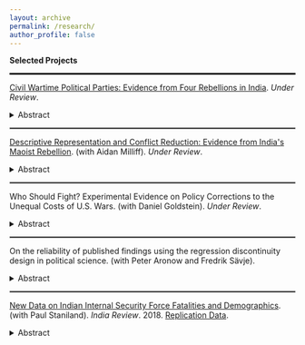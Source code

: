 ```yaml
---
layout: archive
permalink: /research/
author_profile: false
---
```


**Selected Projects**


<hr style="border:1px solid black">

[Civil Wartime Political Parties: Evidence from Four Rebellions in India](https://osf.io/preprints/socarxiv/69jtu/). *Under Review*. 
 

<details><summary>Abstract</summary>
<p>

<div style="text-align: justify"> 
Elections frequently occur during civil wars. Yet, existing research does not adequately conceptualize the political parties contesting them nor, in particular, the party organizations which are ideologically aligned with insurgents but opposed to overthrowing the state. This study conceptualizes such non-revisionist parties as *aligned status quo* party organizations and situates them in a novel typology of civil wartime political parties. Regression discontinuity and qualitative analyses of four civil wars in India find that in localities where aligned status quo parties won elections, overall voter turnout significantly declined in subsequent election cycles and can be explained by rebels and state security forces intensifying their operations in these areas. The results illustrate that aligned status quo parties uniquely face counterinsurgent and insurgent coercion, reinforce the typology's utility, and contribute to our understanding of political parties and civil wartime democratic institutions.   </div>
</p>
</details>

<hr style="border:.25px solid grey">

[Descriptive Representation and Conflict Reduction: Evidence from India's Maoist Rebellion](https://osf.io/preprints/socarxiv/gfh3m). (with Aidan Milliff). *Under Review*. 
 

<details><summary>Abstract</summary>
<p>

<div style="text-align: justify"> 
Can greater inclusion in democracy for historically-disadvantaged groups reduce rebel violence? Democracy-building is a common tool of modern counterinsurgencies, despite so-far limited evidence about whether and how during-conflict institutional reforms mitigate violence. We evaluate whether quotas for Scheduled Tribes in local councils reduced rebel violence in two Maoist insurgency-affected Indian states, Chhattisgarh and Jharkhand. We employ a geographic regression discontinuity design to study the effects of identical quotas in the two states, finding that reservations reduced Maoist violence in Chhattisgarh, but yield a precisely-estimated null effect in neighboring Jharkhand. Based on qualitative evidence from Chhattisgarh, we argue that quotas reduce violence when they bring local elected officials closer to state security forces, providing a windfall of valuable information to counterinsurgents. Our study shows how institutional engineering can alter the political economy of information provision, which in turn can shape the trajectory of a conflict.
   </div>
</p>
</details>
   
<hr style="border:.25px solid grey">

Who Should Fight? Experimental Evidence on Policy Corrections to the Unequal Costs of U.S. Wars. (with Daniel Goldstein). *Under Review*. 
 
<details><summary>Abstract</summary>
<p>

<div style="text-align: justify"> 
The physical costs of war --- who fights and experiences casualties --- are borne unequally in the United States. Yet, little is known regarding how informing individuals of this disparity affects preferences over how to address it. We introduce a framework of `policy corrections,' which differentially allocates to socioeconomic groups the costs associated with public good provision. A survey experiment demonstrates how informing Americans that low-income communities disproportionately bear the physical costs of U. S. wars impacts their support for specific policy corrections. We find enhanced support for greater military recruitment on the richest half of Americans (a direct correction) but unaltered preferences for increasing taxes on this group (an indirect correction). Effects are consistent across income, partisanship, and race. Our results suggest that war casualties transcend socioeconomic in-group calculus and, moreover, even individuals who benefit from present policies support redressing the unequal costs associated with the provision of defense.   </div>
</p>
</details>

<hr style="border:.25px solid grey">

On the reliability of published findings using the regression discontinuity design in political science. (with Peter Aronow and Fredrik Sävje).
 
<details><summary>Abstract</summary>
<p>

<div style="text-align: justify"> 
The regression discontinuity (RD) design has grown tremendously in popularity in political science. However, recent theoretical and applied work has highlighted that the estimation treatment effects with the  RD design poses a difficult statistical challenge, even when its identifying assumptions are met, implying issues for statistical power and researcher discretion. This paper collects and considers all RD-based findings published in top journals from 2009--2018, showing that the distribution of published findings appears to exhibit pathological features compatible with selective reporting of findings. We further show that reanalyzing all studies with available data with modern estimation tools does not substantively change matters, and that many of these studies were underpowered to detect all but large effects. We argue that, such power issues, combined with well-documented selection pressures in academic publication, imply that many published findings using the RD design are exaggerated if not entirely spurious.  </div>
</p>
</details>

<hr style="border:.25px solid grey">

[New Data on Indian Internal Security Force Fatalities and Demographics](https://www.tandfonline.com/doi/abs/10.1080/14736489.2019.1616261?journalCode=find20). (with Paul Staniland). *India Review*. 2018. [Replication Data](https://paulstanilanddotcom.files.wordpress.com/2019/07/isff_df_aug9.xlsx).

<details><summary>Abstract</summary>
<p>

<div style="text-align: justify"> 
National and state-level security forces across India operate against insurgents, criminals, and external threats. These operations are politically consequential, yet these forces tend to be quite opaque. This article provides new data on the fatalities that these forces have suffered in order to explore the location and nature of political violence in India. We create several new datasets of security force fatalities extracted from commemorative security force “martyrs” documents and online databases published by Indian state-level police organizations, the Ministry of Home Affairs (MHA), and the Ministry of Defence, as well as semi-official sources. The data vary wildly in quality and detail, and there are serious limits to their use. Nevertheless, they allow us to – with caveats – measure the location and incidence of violence, as well as the demographic underpinnings of the Indian Army, the two largest MHA paramilitaries, and several state police forces. Caveats aside, we anticipate that subsets of these data are sufficiently high in quality, facilitating future rigorous quantitative analysis on political violence in India. The entire dataset will be made publicly available.
   </div>
</p>
</details>
